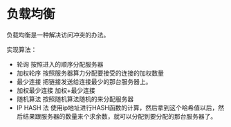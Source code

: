 # 负载均衡
负载均衡是一种解决访问冲突的办法。

实现算法：

- 轮询 按照进入的顺序分配服务器
- 加权轮序 按照服务器算力分配要接受的连接的加权数量
- 最少连接 把链接发送给连接最少的那台服务器上。
- 加权最少连接 加权+最少连接
- 随机算法 按照随机算法随机的来分配服务器
- IP HASH 法 使用ip地址进行HASH函数的计算，然后拿到这个哈希值以后，然后结果跟服务器的数量来个求余数，就可以分配到要分配的那台服务器了。
